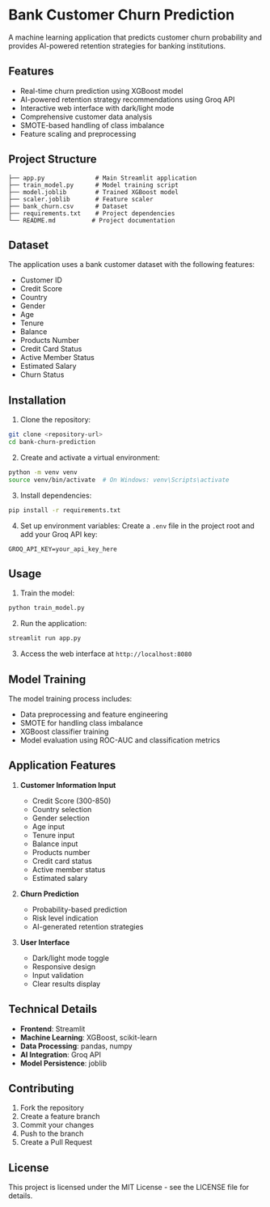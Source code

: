# Bank Customer Churn Prediction

A machine learning application that predicts customer churn probability and provides AI-powered retention strategies for banking institutions.

## Features

- Real-time churn prediction using XGBoost model
- AI-powered retention strategy recommendations using Groq API
- Interactive web interface with dark/light mode
- Comprehensive customer data analysis
- SMOTE-based handling of class imbalance
- Feature scaling and preprocessing

## Project Structure

```
├── app.py              # Main Streamlit application
├── train_model.py      # Model training script
├── model.joblib        # Trained XGBoost model
├── scaler.joblib       # Feature scaler
├── bank_churn.csv      # Dataset
├── requirements.txt    # Project dependencies
└── README.md          # Project documentation
```

## Dataset

The application uses a bank customer dataset with the following features:
- Customer ID
- Credit Score
- Country
- Gender
- Age
- Tenure
- Balance
- Products Number
- Credit Card Status
- Active Member Status
- Estimated Salary
- Churn Status

## Installation

1. Clone the repository:
```bash
git clone <repository-url>
cd bank-churn-prediction
```

2. Create and activate a virtual environment:
```bash
python -m venv venv
source venv/bin/activate  # On Windows: venv\Scripts\activate
```

3. Install dependencies:
```bash
pip install -r requirements.txt
```

4. Set up environment variables:
Create a `.env` file in the project root and add your Groq API key:
```
GROQ_API_KEY=your_api_key_here
```

## Usage

1. Train the model:
```bash
python train_model.py
```

2. Run the application:
```bash
streamlit run app.py
```

3. Access the web interface at `http://localhost:8080`

## Model Training

The model training process includes:
- Data preprocessing and feature engineering
- SMOTE for handling class imbalance
- XGBoost classifier training
- Model evaluation using ROC-AUC and classification metrics

## Application Features

1. **Customer Information Input**
   - Credit Score (300-850)
   - Country selection
   - Gender selection
   - Age input
   - Tenure input
   - Balance input
   - Products number
   - Credit card status
   - Active member status
   - Estimated salary

2. **Churn Prediction**
   - Probability-based prediction
   - Risk level indication
   - AI-generated retention strategies

3. **User Interface**
   - Dark/light mode toggle
   - Responsive design
   - Input validation
   - Clear results display

## Technical Details

- **Frontend**: Streamlit
- **Machine Learning**: XGBoost, scikit-learn
- **Data Processing**: pandas, numpy
- **AI Integration**: Groq API
- **Model Persistence**: joblib

## Contributing

1. Fork the repository
2. Create a feature branch
3. Commit your changes
4. Push to the branch
5. Create a Pull Request

## License

This project is licensed under the MIT License - see the LICENSE file for details.

